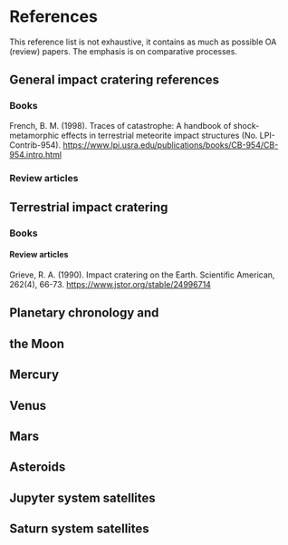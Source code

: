 # References

This reference list is not exhaustive, it contains as much as possible OA (review) papers. The emphasis is on comparative processes. 

## General impact cratering references

### Books

French, B. M. (1998). Traces of catastrophe: A handbook of shock-metamorphic effects in terrestrial meteorite impact structures (No. LPI-Contrib-954). https://www.lpi.usra.edu/publications/books/CB-954/CB-954.intro.html

### Review articles

## Terrestrial impact cratering

### Books

#### Review articles

Grieve, R. A. (1990). Impact cratering on the Earth. Scientific American, 262(4), 66-73. https://www.jstor.org/stable/24996714

## Planetary chronology and 



## the Moon

## Mercury 

## Venus

## Mars

## Asteroids

## Jupyter system satellites

## Saturn system satellites

